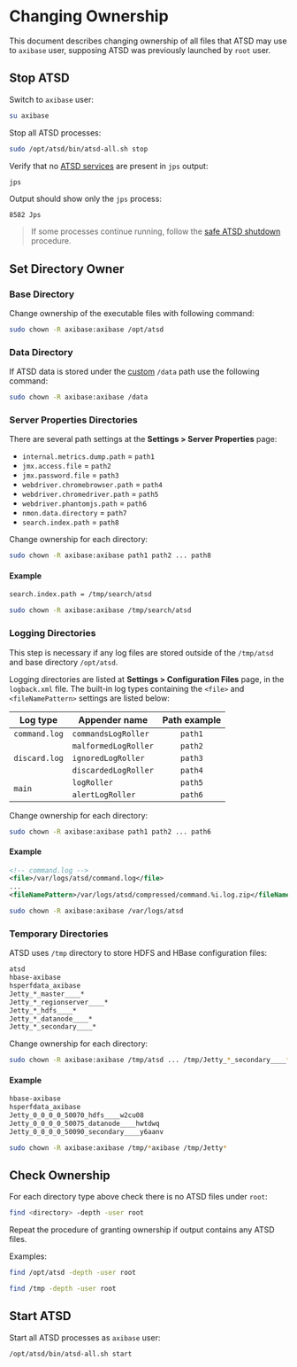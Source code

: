 # Changing Ownership

This document describes changing ownership of all files that ATSD may use to `axibase` user, supposing ATSD was previously launched by `root` user.

## Stop ATSD

Switch to `axibase` user:

```bash
su axibase
```

Stop all ATSD processes:

```bash
sudo /opt/atsd/bin/atsd-all.sh stop
```

Verify that no [ATSD services](restarting.md#processes) are present in `jps` output:

```bash
jps
```

Output should show only the `jps` process:

```ls
8582 Jps
```

> If some processes continue running, follow the [safe ATSD shutdown](restarting.md#stopping-services) procedure.

## Set Directory Owner

### Base Directory

Change ownership of the executable files with following command:

```bash
sudo chown -R axibase:axibase /opt/atsd
```

### Data Directory 

If ATSD data is stored under the [custom](changing-data-directory.md#changing-the-directory-where-data-is-stored) `/data` path use the following command:

```bash
sudo chown -R axibase:axibase /data
```

### Server Properties Directories

There are several path settings at the **Settings > Server Properties** page:

* `internal.metrics.dump.path` = `path1`
* `jmx.access.file` = `path2`
* `jmx.password.file` = `path3`
* `webdriver.chromebrowser.path` = `path4`
* `webdriver.chromedriver.path` = `path5`
* `webdriver.phantomjs.path` = `path6`
* `nmon.data.directory` = `path7`
* `search.index.path` = `path8`

Change ownership for each directory:

```bash
sudo chown -R axibase:axibase path1 path2 ... path8
```

#### Example

```bash
search.index.path = /tmp/search/atsd
```

```bash
sudo chown -R axibase:axibase /tmp/search/atsd
```

### Logging Directories

This step is necessary if any log files are stored outside of the `/tmp/atsd` and base directory `/opt/atsd`.

Logging directories are listed at **Settings > Configuration Files** page, in the `logback.xml` file. The built-in log types containing the `<file>` and `<fileNamePattern>` settings are listed below:

<table>
  <thead>
    <tr>
      <th>Log type</th>
      <th>Appender name</th>
      <th>Path example</th>
    </tr>
  </thead>
  <tbody>
    <tr>
      <td><code>command.log</code></td>
      <td><code>commandsLogRoller</code></td>
      <td align="center"><code>path1</code></td>
    </tr>
    <tr>
      <td rowspan=3><code>discard.log</code></td>
      <td><code>malformedLogRoller</code></td>
      <td align="center"><code>path2</code></td>
    </tr>
    <tr>
      <td><code>ignoredLogRoller</code></td>
      <td align="center"><code>path3</code></td>
    </tr>
    <tr>
      <td><code>discardedLogRoller</code></td>
      <td align="center"><code>path4</code></td>
    </tr>
    <tr>
      <td rowspan=2><code>main</code></td>
      <td><code>logRoller</code></td>
      <td align="center"><code>path5</code></td>
    </tr>
    <tr>
      <td><code>alertLogRoller</code></td>
      <td align="center"><code>path6</code></td>
    </tr>
  </tbody>
</table>

Change ownership for each directory:

```bash
sudo chown -R axibase:axibase path1 path2 ... path6
```

#### Example

```xml
<!-- command.log -->
<file>/var/logs/atsd/command.log</file>
...
<fileNamePattern>/var/logs/atsd/compressed/command.%i.log.zip</fileNamePattern>
```

```bash
sudo chown -R axibase:axibase /var/logs/atsd
```

### Temporary Directories

ATSD uses `/tmp` directory to store HDFS and HBase configuration files:

```bash
atsd
hbase-axibase
hsperfdata_axibase
Jetty_*_master____*
Jetty_*_regionserver____*
Jetty_*_hdfs____*
Jetty_*_datanode____*
Jetty_*_secondary____*
```

Change ownership for each directory:

```bash
sudo chown -R axibase:axibase /tmp/atsd ... /tmp/Jetty_*_secondary____*
```

#### Example

```bash
hbase-axibase
hsperfdata_axibase
Jetty_0_0_0_0_50070_hdfs____w2cu08
Jetty_0_0_0_0_50075_datanode____hwtdwq
Jetty_0_0_0_0_50090_secondary____y6aanv
```

```bash
sudo chown -R axibase:axibase /tmp/*axibase /tmp/Jetty*
```

## Check Ownership

For each directory type above check there is no ATSD files under `root`:

```bash
find <directory> -depth -user root
```

Repeat the procedure of granting ownership if output contains any ATSD files.

Examples:

```bash
find /opt/atsd -depth -user root
```

```bash
find /tmp -depth -user root
```

## Start ATSD

Start all ATSD processes as `axibase` user:

```bash
/opt/atsd/bin/atsd-all.sh start
```
